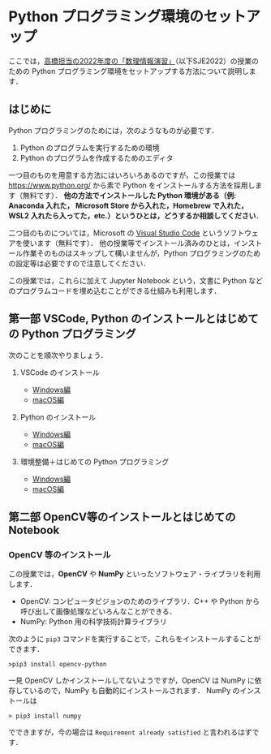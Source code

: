 # Python プログラミング環境のセットアップ



ここでは，[高橋担当の2022年度の「数理情報演習」](https://www-tlab.math.ryukoku.ac.jp/wiki/?SJE/2022)（以下SJE2022）の授業のための Python プログラミング環境をセットアップする方法について説明します．

## はじめに

Python プログラミングのためには，次のようなものが必要です．

1. Python のプログラムを実行するための環境
1. Python のプログラムを作成するためのエディタ

一つ目のものを用意する方法にはいろいろあるのですが，この授業では https://www.python.org/ から素で Python をインストールする方法を採用します（無料です）． **他の方法でインストールした Python 環境がある（例: Anaconda 入れた， Microsoft Store から入れた，Homebrew で入れた，WSL2 入れたら入ってた，etc.）というひとは，どうするか相談してください**．

二つ目のものについては，Microsoft の [Visual Studio Code](https://code.visualstudio.com/) というソフトウェアを使います（無料です）． 他の授業等でインストール済みのひとは，インストール作業そのものはスキップして構いませんが，Python プログラミングのための設定等は必要ですので注意してください．

この授業では，これらに加えて Jupyter Notebook という，文書に Python などのプログラムコードを埋め込むことができる仕組みも利用します．

## 第一部 VSCode, Python のインストールとはじめての Python プログラミング

次のことを順次やりましょう．

1. VSCode のインストール
    - [Windows編](InstallVSCode_win.md)
    - [macOS編](InstallVSCode_mac.md)

1. Python のインストール
    - [Windows編](InstallPython_win.md)
    - [macOS編](InstallPython_mac.md)

1. 環境整備＋はじめての Python プログラミング
    - [Windows編](mkdir_hoge_py_win.md)
    - [macOS編](mkdir_hoge_py_mac.md)

## 第二部 OpenCV等のインストールとはじめての Notebook

### OpenCV 等のインストール

この授業では，**OpenCV** や **NumPy** といったソフトウェア・ライブラリを利用します．

- OpenCV: コンピュータビジョンのためのライブラリ．C++ や Python から呼び出して画像処理などいろんなことができる．
- NumPy: Python 用の科学技術計算ライブラリ

次のように `pip3` コマンドを実行することで，これらをインストールすることができます．

```
>pip3 install opencv-python
```

一見 OpenCV しかインストールしてないようですが，OpenCV は NumPy に依存しているので，NumPy も自動的にインストールされます．
NumPy のインストールは

```
> pip3 install numpy
```

でできますが，今の場合は `Requirement already satisfied` と言われるはずです．